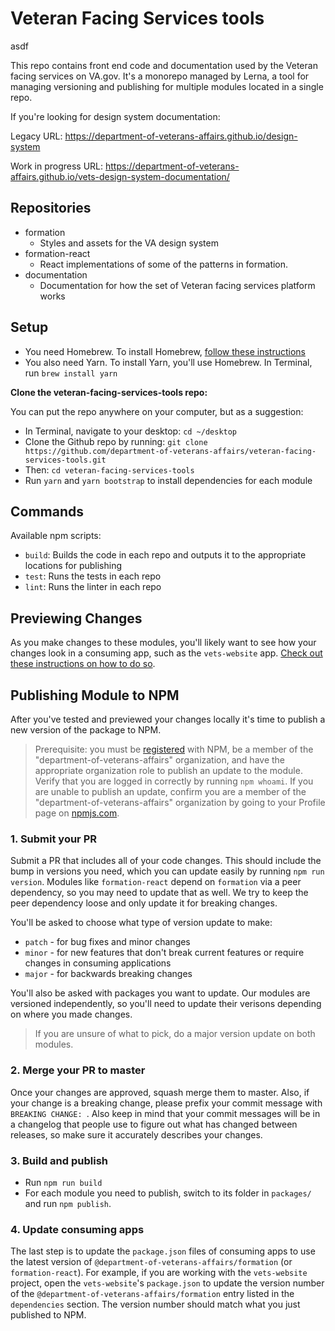 # Veteran Facing Services tools

asdf

This repo contains front end code and documentation used by the Veteran facing services on VA.gov. It's a monorepo managed by Lerna, a tool for managing versioning and publishing for multiple modules located in a single repo.

If you're looking for design system documentation:

Legacy URL: https://department-of-veterans-affairs.github.io/design-system

Work in progress URL: https://department-of-veterans-affairs.github.io/vets-design-system-documentation/

## Repositories

- formation
   - Styles and assets for the VA design system
- formation-react
   - React implementations of some of the patterns in formation.
- documentation
   - Documentation for how the set of Veteran facing services platform works

## Setup

- You need Homebrew. To install Homebrew, [follow these instructions](https://www.howtogeek.com/211541/homebrew-for-os-x-easily-installs-desktop-apps-and-terminal-utilities/)
- You also need Yarn. To install Yarn, you'll use Homebrew. In Terminal, run `brew install yarn`

**Clone the veteran-facing-services-tools repo:**

You can put the repo anywhere on your computer, but as a suggestion:
- In Terminal, navigate to your desktop: `cd ~/desktop`
- Clone the Github repo by running: `git clone https://github.com/department-of-veterans-affairs/veteran-facing-services-tools.git`
- Then: `cd veteran-facing-services-tools`
- Run `yarn` and `yarn bootstrap` to install dependencies for each module

## Commands

Available npm scripts:

- `build`: Builds the code in each repo and outputs it to the appropriate locations for publishing
- `test`: Runs the tests in each repo
- `lint`: Runs the linter in each repo

## Previewing Changes

As you make changes to these modules, you'll likely want to see how your changes look in a consuming app, such as the `vets-website` app. [Check out these instructions on how to do so](./previewing-changes.md).

## Publishing Module to NPM

After you've tested and previewed your changes locally it's time to publish a new version of the package to NPM.

> Prerequisite: you must be [registered](https://docs.npmjs.com/getting-started/publishing-npm-packages) with NPM, be a member of the "department-of-veterans-affairs" organization, and have the appropriate organization role to publish an update to the module. Verify that you are logged in correctly by running `npm whoami`. If you are unable to publish an update, confirm you are a member of the "department-of-veterans-affairs" organization by going to your Profile page on [npmjs.com](https://www.npmjs.com).

### 1. Submit your PR

Submit a PR that includes all of your code changes. This should include the bump in versions you need, which you can update easily by running `npm run version`. Modules like `formation-react` depend on `formation` via a peer dependency, so you may need to update that as well. We try to keep the peer dependency loose and only update it for breaking changes.

You'll be asked to choose what type of version update to make:

- `patch` - for bug fixes and minor changes
- `minor` - for new features that don't break current features or require changes in consuming applications
- `major` - for backwards breaking changes

You'll also be asked with packages you want to update. Our modules are versioned independently, so you'll need to update their verisons depending on where you made changes.

> If you are unsure of what to pick, do a major version update on both modules.

### 2. Merge your PR to master

Once your changes are approved, squash merge them to master. Also, if your change is a breaking change, please prefix your commit message with `BREAKING CHANGE: `. Also keep in mind that your commit messages will be in a changelog that people use to figure out what has changed between releases, so make sure it accurately describes your changes.

### 3. Build and publish

* Run `npm run build`
* For each module you need to publish, switch to its folder in `packages/` and run `npm publish`.

### 4. Update consuming apps

The last step is to update the `package.json` files of consuming apps to use the latest version of `@department-of-veterans-affairs/formation` (or `formation-react`). For example, if you are working with the `vets-website` project, open the `vets-website`'s `package.json` to update the version number of the `@department-of-veterans-affairs/formation` entry listed in the `dependencies` section. The version number should match what you just published to NPM.
